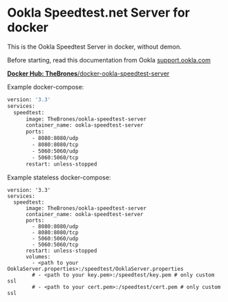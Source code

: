 # Ookla Speedtest.net Server for docker

This is the Ookla Speedtest Server in docker, without demon.

Before starting, read this documentation from Ookla [support.ookla.com](https://support.ookla.com/hc/en-us/articles/234578568-How-To-Install-Submit-Server)

[**Docker Hub: TheBrones**/docker-ookla-speedtest-server](https://hub.docker.com/r/TheBrones/ookla-speedtest-server)

Example docker-compose:
```sh
version: '3.3'
services:
  speedtest:
      image: TheBrones/ookla-speedtest-server
      container_name: ookla-speedtest-server
      ports:
        - 8080:8080/udp
        - 8080:8080/tcp
        - 5060:5060/udp
        - 5060:5060/tcp
      restart: unless-stopped
```

Example stateless docker-compose:
```
version: '3.3'
services:
  speedtest:
      image: TheBrones/ookla-speedtest-server
      container_name: ookla-speedtest-server
      ports:
        - 8080:8080/udp
        - 8080:8080/tcp
        - 5060:5060/udp
        - 5060:5060/tcp
      restart: unless-stopped
      volumes:
        - <path to your OoklaServer.properties>:/speedtest/OoklaServer.properties
        # - <path to your key.pem>:/speedtest/key.pem # only custom ssl 
        # - <path to your cert.pem>:/speedtest/cert.pem # only custom ssl
```



